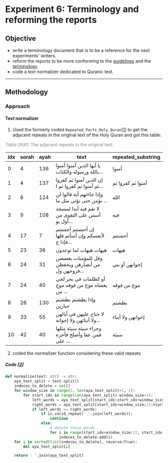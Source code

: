 # Experiment 6: Terminology and reforming the reports 


## Objective
- write a terminology document that is to be a reference for the next experiments' writers.
- reform the reports to be more conforming to the [guidelines](https://github.com/ElGarash/guidelines) and the [terminology](../terminology.md).
- code a text normalizer dedicated to Quranic text.

---

## Methodology

### Approach
#### Text normalizer
1. Used the formerly coded `Repeated_Parts_Holy_Quran`[[1]] to get the adjacent repeats in the original text of the Holy Quran and got this table:

<span style="color: #888888;">_Table 06A1_: The adjacent repeats in the original text.</span>


| idx | sorah | ayah | text  | repeated_substring |
|-----|-------|------| ----- | ------------------ |
| 0   |  4    | 136  |   يا أيها الذين آمنوا آمنوا بالله ورسوله والكتاب...  | آمنوا                   |
| 1   |  4    | 137  |   إن الذين آمنوا ثم كفروا ثم آمنوا ثم كفروا ثم ا...  | آمنوا ثم كفروا ثم       |
| 2   |  6    | 124  |   وإذا جاءتهم آية قالوا لن نؤمن حتى نؤتى مثل ما ...  | الله   |
| 3   |  9    | 108  |   لا تقم فيه أبدا لمسجد أسس على التقوى من أول يو... |  فيه   |
| 4   |  17   | 7    | إن أحسنتم أحسنتم لأنفسكم وإن أسأتم فلها فإذا ج... |  أحسنتم   |
| 5   |  23   | 36   |   هيهات هيهات لما توعدون  | هيهات   |
| 6   |  24   | 31   |   وقل للمؤمنات يغضضن من أبصارهن ويحفظن فروجهن ول...  | إخوانهن أو بني  |
| 7   |  24   | 40   |   أو كظلمات في بحر لجي يغشاه موج من فوقه موج من ...  | موج من فوقه   |
| 8   |  26   | 130  |    وإذا بطشتم بطشتم جبارين  | بطشتم   |
| 9   |  33   | 55   |   لا جناح عليهن في آبائهن ولا أبنائهن ولا إخوانه...  | إخوانهن ولا أبناء   |
| 10  |  42   | 40   |    وجزاء سيئة سيئة مثلها فمن عفا وأصلح فأجره على ...  | سيئة   |


2. coded the normalizer function considering these valid repeats 

##### Code [[2]]
```python
def normalize(text: str) -> str:
    aya_text_split = text.split()
    indeces_to_delete = set()
    for window_size in range(2, len(aya_text_split)+1, 2):
        for start_idx in range(len(aya_text_split)-window_size+1):
            left_words = aya_text_split[start_idx:start_idx+window_size//2]
            right_words = aya_text_split[start_idx+window_size//2:start_idx+window_size]
            if left_words == right_words:
                if is_valid_repeat(' '.join(left_words)):
                    continue
                else:
                    # delete these words
                    for i in range(start_idx+window_size//2, start_idx+window_size):
                        indeces_to_delete.add(i)
    for i in sorted(list(indeces_to_delete), reverse=True):
        del aya_text_split[i]

    return ' '.join(aya_text_split)
```


[1]: https://www.kaggle.com/code/abdo3id/repeated-parts-holy-quran
[2]: https://www.kaggle.com/code/abdo3id/text-normalizer